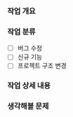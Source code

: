 ### 작업 개요
<!--
  ex) 고양이가 야옹 소리를 내도록 수정
-->
### 작업 분류
- [ ] 버그 수정
- [ ] 신규 기능
- [ ] 프로젝트 구조 변경
<!--
  - [ ] 버그 수정
  - [x] 신규 기능
  - [ ] 프로젝트 구조 변경
-->
### 작업 상세 내용
<!--
  ex) 
  1. 네 발 짐승 클래스에 `크앙` 함수 추가
  2. 고양이 클래스에서 `크앙` 함수에 `미야아옹.wav` 재생시킴
-->
### 생각해볼 문제
<!--
  ex) 
  1. wav 파일을 매번 입력하기 귀찮겠다.
-->
